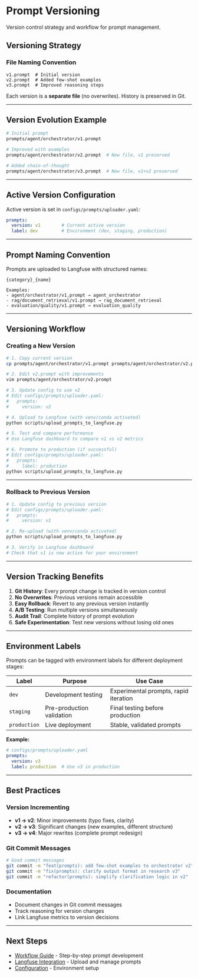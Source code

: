 # Prompt Versioning

Version control strategy and workflow for prompt management.

## Versioning Strategy

### File Naming Convention

```
v1.prompt  # Initial version
v2.prompt  # Added few-shot examples
v3.prompt  # Improved reasoning steps
```

Each version is a **separate file** (no overwrites). History is preserved in Git.

---

## Version Evolution Example

```bash
# Initial prompt
prompts/agent/orchestrator/v1.prompt

# Improved with examples
prompts/agent/orchestrator/v2.prompt  # New file, v1 preserved

# Added chain-of-thought
prompts/agent/orchestrator/v3.prompt  # New file, v1+v2 preserved
```

---

## Active Version Configuration

Active version is set in `configs/prompts/uploader.yaml`:

```yaml
prompts:
  version: v1        # Current active version
  label: dev         # Environment (dev, staging, production)
```

---

## Prompt Naming Convention

Prompts are uploaded to Langfuse with structured names:

```
{category}_{name}

Examples:
- agent/orchestrator/v1.prompt → agent_orchestrator
- rag/document_retrieval/v1.prompt → rag_document_retrieval
- evaluation/quality/v1.prompt → evaluation_quality
```

---

## Versioning Workflow

### Creating a New Version

```bash
# 1. Copy current version
cp prompts/agent/orchestrator/v1.prompt prompts/agent/orchestrator/v2.prompt

# 2. Edit v2.prompt with improvements
vim prompts/agent/orchestrator/v2.prompt

# 3. Update config to use v2
# Edit configs/prompts/uploader.yaml:
#   prompts:
#     version: v2

# 4. Upload to Langfuse (with venv/conda activated)
python scripts/upload_prompts_to_langfuse.py

# 5. Test and compare performance
# Use Langfuse dashboard to compare v1 vs v2 metrics

# 6. Promote to production (if successful)
# Edit configs/prompts/uploader.yaml:
#   prompts:
#     label: production
python scripts/upload_prompts_to_langfuse.py
```

---

### Rollback to Previous Version

```bash
# 1. Update config to previous version
# Edit configs/prompts/uploader.yaml:
#   prompts:
#     version: v1

# 2. Re-upload (with venv/conda activated)
python scripts/upload_prompts_to_langfuse.py

# 3. Verify in Langfuse dashboard
# Check that v1 is now active for your environment
```

---

## Version Tracking Benefits

1. **Git History**: Every prompt change is tracked in version control
2. **No Overwrites**: Previous versions remain accessible
3. **Easy Rollback**: Revert to any previous version instantly
4. **A/B Testing**: Run multiple versions simultaneously
5. **Audit Trail**: Complete history of prompt evolution
6. **Safe Experimentation**: Test new versions without losing old ones

---

## Environment Labels

Prompts can be tagged with environment labels for different deployment stages:

| Label | Purpose | Use Case |
|-------|---------|----------|
| `dev` | Development testing | Experimental prompts, rapid iteration |
| `staging` | Pre-production validation | Final testing before production |
| `production` | Live deployment | Stable, validated prompts |

**Example:**
```yaml
# configs/prompts/uploader.yaml
prompts:
  version: v3
  label: production  # Use v3 in production
```

---

## Best Practices

### Version Incrementing
- **v1 → v2**: Minor improvements (typo fixes, clarity)
- **v2 → v3**: Significant changes (new examples, different structure)
- **v3 → v4**: Major rewrites (complete prompt redesign)

### Git Commit Messages
```bash
# Good commit messages
git commit -m "feat(prompts): add few-shot examples to orchestrator v2"
git commit -m "fix(prompts): clarify output format in research v3"
git commit -m "refactor(prompts): simplify clarification logic in v2"
```

### Documentation
- Document changes in Git commit messages
- Track reasoning for version changes
- Link Langfuse metrics to version decisions

---

## Next Steps

- [Workflow Guide](./workflow.md) - Step-by-step prompt development
- [Langfuse Integration](./langfuse-integration.md) - Upload and manage prompts
- [Configuration](./configuration.md) - Environment setup
